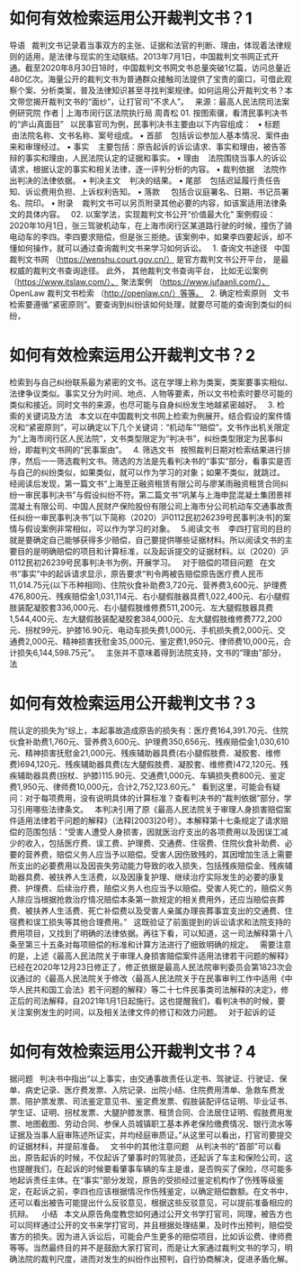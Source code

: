 # 如何有效检索运用公开裁判文书？1

导语
 
裁判文书记录着当事双方的主张、证据和法官的判断、理由，体现着法律规则的适用，是法律与现实的生动联结。2013年7月1日，中国裁判文书网正式开通。截至2020年8月30日18时，中国裁判文书网文书总量突破1亿篇，访问总量近480亿次。海量公开的裁判文书为普通群众接触司法提供了宝贵的窗口，可借此观察个案、分析类案，普及法律知识甚至寻找判案规律。如何运用公开裁判文书？本文带您揭开裁判文书的“面纱”，让打官司“不求人”。
 
来源：最高人民法院司法案例研究院
作者 | 上海市闵行区法院执行局 周青松
01.
按图索骥，看清民事判决书的“庐山真面目”
 
以民事官司为例，民事判决书主要由以下内容组成：
 
• 标题    由法院名称、文书名称、案号组成。
• 首部    包括诉讼参加人基本情况、案件由来和审理经过。
• 事实    主要包括：原告起诉的诉讼请求、事实和理由，被告答辩的事实和理由，人民法院认定的证据和事实。
• 理由    法院围绕当事人的诉讼请求，根据认定的事实和相关法律，逐一评判分析的内容。
• 裁判依据    法院作出判决的法律依据。
• 判决主文    判决的结果。
• 尾部    包括迟延履行责任告知、诉讼费用负担、上诉权利告知。
• 落款     包括合议庭署名、日期、书记员署名、院印。
• 附录    裁判文书可以另页附录其他必要的内容，如该案适用法律条文的具体内容。
 
02.
以案学法，实现裁判文书公开“价值最大化”
案例假设：2020年10月1日，张三驾驶机动车，在上海市闵行区某道路行驶的时候，撞伤了骑电动车的李四。李四要求赔偿，但是张三拒绝。该案例中，如果李四要起诉，却不懂如何操作，就可以通过查询裁判文书来学习如何诉讼。
 
1. 查询文书途径
 
中国裁判文书网
（https://wenshu.court.gov.cn/）
是官方裁判文书公开平台，
是最权威的裁判文书查询途径。
此外，
其他裁判文书查询平台，
比如无讼案例
（https://www.itslaw.com/）、
聚法案例
（https://www.jufaanli.com/）、
OpenLaw 裁判文书检索
（http://openlaw.cn/）等等。
 
2. 确定检索原则
 
文书检索要遵循“紧密原则”。要查询到纠纷该如何处理，就要尽可能的查询到类似的纠纷，

# 如何有效检索运用公开裁判文书？2

检索到与自己纠纷联系最为紧密的文书。这在学理上称为类案，类案要事实相似、法律争议类似。事实又分为时间、地点、人物等要素，所以文书检索时要尽可能的类似和接近。同时文书的来源，也尽可能与自身纠纷发生地越紧密越好。
 
3. 检索的关键词及方法
 
本文以在中国裁判文书网上检索为例展开。结合假设的案件情况和“紧密原则”，可以确定以下几个关键词：“机动车”“赔偿”。文书作出机关限定为“上海市闵行区人民法院”，文书类型限定为“判决书”，纠纷类型限定为民事纠纷，即裁判文书网的“民事案由”。
 
4. 筛选文书
 
按照裁判日期对检索结果进行排序，然后一一筛选裁判文书。筛选的方法是先看判决书的“事实”部分，看事实是否与自己的纠纷类似，如果类似，就可以作为学习的对象；如果不类似，就跳过。
 
经阅读后发现，第一篇文书“上海至正融资租赁有限公司与廖某雨融资租赁合同纠纷一审民事判决书”与假设纠纷不符。第二篇文书“巩某与上海申昆混凝土集团景祥混凝土有限公司、中国人民财产保险股份有限公司上海市分公司机动车交通事故责任纠纷一审民事判决书”[以下简称（2020）沪0112民初26239号民事判决书]的案情与假设案例非常相似，可以作为学习的对象。
 
5.阅读文书 
 
李四打官司的目的就是要确定自己能够获得多少赔偿，自己要提供哪些证据材料。所以阅读文书的主要目的是明确赔偿的项目和计算标准，以及起诉提交的证据材料。以（2020）沪0112民初26239号民事判决书为例，开展学习。
 
对于赔偿的项目问题
 
在文书“事实”中的起诉请求显示，原告要求“判令两被告赔偿原告医疗费人民币11,014.75元(以下币种相同)、住院伙食补助费3,720元、营养费3,600元、护理费476,800元、残疾赔偿金1,031,114元、右小腿假肢器具费1,022,400元、右小腿假肢装配凝胶套336,000元、右小腿假肢维修费511,200元、左大腿假肢器具费1,544,400元、左大腿假肢装配凝胶套384,000元、左大腿假肢维修费772,200元、拐杖99元、护膝16.90元、电动车损失费1,000元、手机损失费2,000元、交通费2,000元、精神损害抚慰金35,000元、鉴定费1,950元、律师费10,000元，合计损失6,144,598.75元”。
 
主张并不意味着得到法院支持，文书的“理由”部分，法

# 如何有效检索运用公开裁判文书？3

院认定的损失为“综上，本起事故造成原告的损失有：医疗费164,391.70元、住院伙食补助费1,760元、营养费3,600元、护理费350,656元、残疾赔偿金1,030,610元、精神损害抚慰金21,000元、残疾辅助器具费(右小腿假肢费、凝胶套、维修费)694,120元、残疾辅助器具费(左大腿假肢费、凝胶套、维修费)472,120元、残疾辅助器具费(拐杖、护膝)115.90元、交通费1,000元、车辆损失费800元、鉴定费1,950元、律师费10,000元，合计2,752,123.60元。”
 
看到这里，可能会有疑问：对于每项费用，没有说明具体的计算标准？查看判决书的“裁判依据”部分，学习引用哪些法律条文。
 
本判决引用了原《最高人民法院关于审理人身损害赔偿案件适用法律若干问题的解释》（法释[2003]20号）。本解释第十七条规定了请求赔偿的范围包括：“受害人遭受人身损害，因就医治疗支出的各项费用以及因误工减少的收入，包括医疗费、误工费、护理费、交通费、住宿费、住院伙食补助费、必要的营养费，赔偿义务人应当予以赔偿。受害人因伤致残的，其因增加生活上需要所支出的必要费用以及因丧失劳动能力导致的收入损失，包括残疾赔偿金、残疾辅助器具费、被扶养人生活费，以及因康复护理、继续治疗实际发生的必要的康复费、护理费、后续治疗费，赔偿义务人也应当予以赔偿。受害人死亡的，赔偿义务人除应当根据抢救治疗情况赔偿本条第一款规定的相关费用外，还应当赔偿丧葬费、被扶养人生活费、死亡补偿费以及受害人亲属办理丧葬事宜支出的交通费、住宿费和误工损失等其他合理费用。”
 
这既验证了前面提到的诉讼请求和法院支持的费用项目，又找到了明确的法律依据。再往下看，可以知道，这一司法解释第十八条至第三十五条对每项赔偿的标准和计算方法进行了细致明确的规定。
 
需要注意的是，上述《最高人民法院关于审理人身损害赔偿案件适用法律若干问题的解释》已经在2020年12月23日修正了，修正依据是最高人民法院审判委员会第1823次会议通过的《最高人民法院关于修改〈最高人民法院关于在民事审判工作中适用《中华人民共和国工会法》若干问题的解释〉等二十七件民事类司法解释的决定》，修正后的司法解释，自2021年1月1日起施行。这也提醒我们，看判决书的时候，要关注案例发生的时间，以及相关法律文件的修订和效力问题。
 
对于起诉的证

# 如何有效检索运用公开裁判文书？4

据问题
 
判决书中指出“以上事实，由交通事故责任认定书、驾驶证、行驶证、保单、病史记录、医疗费发票、入院记录、出院小结、住院费用清单、急救车费发票、陪护票发票、司法鉴定意见书、鉴定费发票、假肢装配评估证明、毕业证书、学生证、证明、拐杖发票、大腿护膝发票、租赁合同、合法居住证明、假肢费用发票、地图截图、劳动合同、参保人员城镇职工基本养老保险缴费情况、银行流水等证据及当事人庭审陈述所证实，并均经庭审质证。”从这里可以看出，打官司要提交的证据材料，并提前准备。
 
文书中的其他注意问题
 
从判决书的“首部”可以看出，原告起诉的时候，不仅起诉了肇事时的驾驶员，还起诉了车主和保险公司，这也提醒我们，在起诉的时候要看肇事车辆的车主是谁，是否购买了保险，尽可能多地起诉责任主体。在“事实”部分发现，原告的受损经过鉴定机构作了伤残等级鉴定，在起诉之前，李四也应该根据情况作伤残鉴定，以确定赔偿数额。在文书中，还可以看出被告可能提出什么反驳意见，根据这些反驳意见，可以提前准备相应的抗辩。 
 
小结
 
本文从原告角度教您如何通过公开文书学打官司，同理，被告方也可以同样通过公开的文书来学打官司，并且根据处理结果，及时作出预判，赔偿受害方的损失。因为进入诉讼后，可能会产生更多的赔偿项目，比如诉讼费、律师费等等。当然最终目的并不是鼓励大家打官司，而是让大家通过裁判文书的学习，明确法院的裁判尺度，进而对发生的纠纷作出预判，自行协商解决，促进矛盾化解。


